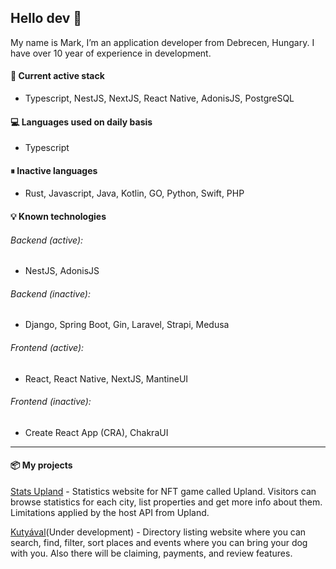 ## Hello dev 👋

My name is Mark, I’m an application developer from Debrecen, Hungary. I have over 10 year of experience in development.

#### 🚀 Current active stack

- Typescript, NestJS, NextJS, React Native, AdonisJS, PostgreSQL

#### 💻 Languages used on daily basis

- Typescript

#### ⏸ Inactive languages

- Rust, Javascript, Java, Kotlin, GO, Python, Swift, PHP

#### 💡 Known technologies

###### Backend (active):

- NestJS, AdonisJS

###### Backend (inactive):

- Django, Spring Boot, Gin, Laravel, Strapi, Medusa

###### Frontend (active):

- React, React Native, NextJS, MantineUI

###### Frontend (inactive):

- Create React App (CRA), ChakraUI

---

#### 📦 My projects

[Stats Upland](https://stats-up.land) - Statistics website for NFT game called Upland. Visitors can browse statistics for each city, list properties and get more info about them. Limitations applied by the host API from Upland.

[Kutyával](https://kutyaval.hu)(Under development) - Directory listing website where you can search, find, filter, sort places and events where you can bring your dog with you. Also there will be claiming, payments, and review features.
